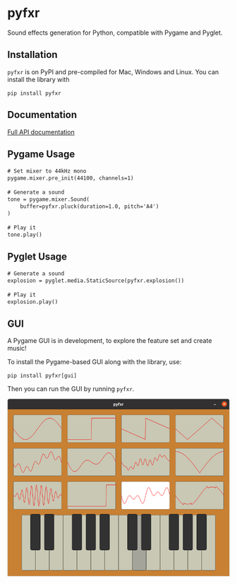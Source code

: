 # pyfxr

Sound effects generation for Python, compatible with Pygame and Pyglet.


## Installation

`pyfxr` is on PyPI and pre-compiled for Mac, Windows and Linux. You can install
the library with

```
pip install pyfxr
```

## Documentation

[Full API documentation](https://pyfxr.readthedocs.io/)


## Pygame Usage

```
# Set mixer to 44kHz mono
pygame.mixer.pre_init(44100, channels=1)

# Generate a sound
tone = pygame.mixer.Sound(
    buffer=pyfxr.pluck(duration=1.0, pitch='A4')
)

# Play it
tone.play()
```

## Pyglet Usage

```
# Generate a sound
explosion = pyglet.media.StaticSource(pyfxr.explosion())

# Play it
explosion.play()
```

## GUI

A Pygame GUI is in development, to explore the feature set and create music!

To install the Pygame-based GUI along with the library, use:

```
pip install pyfxr[gui]
```

Then you can run the GUI by running `pyfxr`.

![Screenshot](docs/_static/keyboard.png)
